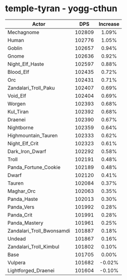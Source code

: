 # temple-tyran - yogg-cthun
| Actor | DPS | Increase |
|---|:---:|:---:|
|Mechagnome|102809|1.09%|
|Human|102776|1.05%|
|Goblin|102657|0.94%|
|Gnome|102636|0.92%|
|Night_Elf_Haste|102597|0.88%|
|Blood_Elf|102435|0.72%|
|Orc|102431|0.71%|
|Zandalari_Troll_Paku|102407|0.69%|
|Void_Elf|102404|0.69%|
|Worgen|102393|0.68%|
|Kul_Tiran|102392|0.68%|
|Draenei|102390|0.67%|
|Nightborne|102359|0.64%|
|Highmountain_Tauren|102333|0.62%|
|Night_Elf_Crit|102323|0.61%|
|Dark_Iron_Dwarf|102292|0.58%|
|Troll|102191|0.48%|
|Panda_Fortune_Cookie|102189|0.48%|
|Dwarf|102120|0.41%|
|Tauren|102084|0.37%|
|Maghar_Orc|102063|0.35%|
|Panda_Haste|102013|0.30%|
|Panda_Vers|101992|0.28%|
|Panda_Crit|101991|0.28%|
|Panda_Mastery|101961|0.25%|
|Zandalari_Troll_Bwonsamdi|101887|0.18%|
|Undead|101867|0.16%|
|Zandalari_Troll_Kimbul|101802|0.10%|
|Base|101705|0.00%|
|Vulpera|101682|-0.02%|
|Lightforged_Draenei|101604|-0.10%|
